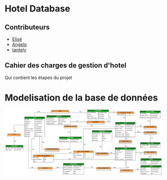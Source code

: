 # Hotel Database

## Contributeurs
 - [Elisé](https://github.com/Ngitangita)
 - [Angelo](https://github.com/Angelosolofonirina)
 - [tantely](https://github.com/Hevitriniavo)

## Cahier des charges de gestion d'hotel

Qui contient les étapes du projet

# Modelisation de la base de données

![ hotel DB ](./img/MCD_VersionFinal.png "Elisé") 
